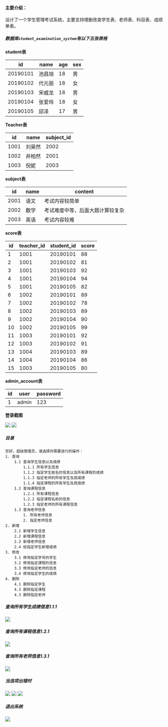 #### 主要介绍：

设计了一个学生管理考试系统，主要支持增删改查学生表、老师表、科目表、成绩单表。

##### 数据库`student_examination_system`有以下五张表格

**student表**

| id       | name   | age  | sex  |
| -------- | ------ | ---- | ---- |
| 20190101 | 池昌旭 | 18   | 男   |
| 20190102 | 代元丽 | 18   | 女   |
| 20190103 | 宋威龙 | 18   | 男   |
| 20190104 | 张爱玲 | 18   | 女   |
| 20190105 | 邱泽   | 17   | 男   |

**Teacher表**

| id   | name   | subject_id |
| ---- | ------ | ---------- |
| 1001 | 刘昊然 | 2002       |
| 1002 | 井柏然 | 2001       |
| 1003 | 倪妮   | 2003       |

**subject表**

| id   | name | content                          |
| ---- | ---- | -------------------------------- |
| 2001 | 语文 | 考试内容较简单                   |
| 2002 | 数学 | 考试难度中等，后面大题计算较复杂 |
| 2003 | 英语 | 考试内容较难                     |

**score表**

| id   | teacher_id | student_id | score |
| ---- | ---------- | ---------- | ----- |
| 1    | 1001       | 20190101   | 88    |
| 2    | 1001       | 20190102   | 81    |
| 3    | 1001       | 20190103   | 92    |
| 4    | 1001       | 20190104   | 94    |
| 5    | 1001       | 20190105   | 82    |
| 6    | 1002       | 20190101   | 89    |
| 7    | 1002       | 20190102   | 78    |
| 8    | 1002       | 20190103   | 89    |
| 9    | 1002       | 20190104   | 90    |
| 10   | 1002       | 20190105   | 99    |
| 11   | 1003       | 20190101   | 92    |
| 12   | 1003       | 20190102   | 91    |
| 13   | 1004       | 20190103   | 89    |
| 14   | 1004       | 20190104   | 86    |
| 15   | 1003       | 20190105   | 80    |

**admin_account表**

| id   | user  | password |
| ---- | ----- | -------- |
| 1    | admin | 123      |

**登录截图**

![](http://ww1.sinaimg.cn/large/005Qcrzely1g24qv362uqj31hc0sq42c.jpg)
![](http://ww1.sinaimg.cn/large/005Qcrzely1g24qverl9aj31hc0sqn0v.jpg)
##### 目录

```
您好，超级管理员，请选择你需要进行的操作：
1. 查询
	1.1 查询学生信息以及成绩
		1.1.1 所有学生信息
		1.1.2 指定学生姓名的信息以及所有课程的成绩
		1.1.3 指定老师的所有学生及其成绩
		1.1.4 指定课程的所有学生及其成绩
	1.2 查询课程信息
	    1.2.1 所有课程信息
	    1.2.2 指定课程名称的信息
	    1.2.3 指定老师的所有课程信息
	1.3 查询老师信息
	    1. 所有老师信息
	    2. 指定老师信息
2. 新增
	2.1 新增学生信息
	2.2 新增课程信息
	2.3 新增老师信息
	2.4 给指定学生新增成绩
3. 修改
    3.1 修改指定学号的学生
    3.2 修改指定课程的信息
    3.3 修改指定老师的信息
    3.4 修改指定学生的成绩
4. 删除
	4.1 删除指定学生
	4.3 删除指定课程
	4.3 删除指定老师
```

##### 查询所有学生成绩信息1.1.1
![](http://ww1.sinaimg.cn/large/005Qcrzely1g24qw0tnydj31hc0sqn15.jpg)
##### 查询所有课程信息1.2.1

![](http://ww1.sinaimg.cn/large/005Qcrzely1g24qwa08vtj31hc0sq42n.jpg)
##### 查询所有老师信息1.3.1

![](http://ww1.sinaimg.cn/large/005Qcrzely1g24qwi7wioj31hc0sq429.jpg)
##### 当选项出错时

![](http://ww1.sinaimg.cn/large/005Qcrzely1g24qxdropnj31hc0sq0w7.jpg)
![](http://ww1.sinaimg.cn/large/005Qcrzely1g24qxmn4vgj31hc0sqadq.jpg)
![](http://ww1.sinaimg.cn/large/005Qcrzely1g24qy2oh6hj31hc0sq42n.jpg)
##### 退出系统

![](http://ww1.sinaimg.cn/large/005Qcrzely1g24qyeqhqdj31hc0sq77a.jpg)